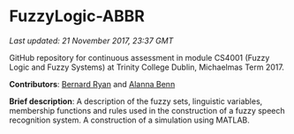 # FuzzyLogic-ABBR
*Last updated: 21 November 2017, 23:37 GMT*

GitHub repository for continuous assessment in module CS4001 (Fuzzy Logic and Fuzzy Systems) at Trinity College Dublin, Michaelmas Term 2017.

**Contributors**: [Bernard Ryan](@bearnardoriain) and [Alanna Benn](@mullet69)

**Brief description**: A description of the fuzzy sets, linguistic variables, membership functions and rules used in the construction of a fuzzy speech recognition system. A construction of a simulation using MATLAB.
